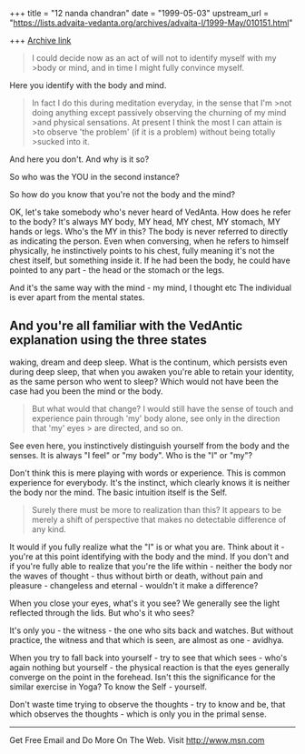 +++
title = "12 nanda chandran"
date = "1999-05-03"
upstream_url = "https://lists.advaita-vedanta.org/archives/advaita-l/1999-May/010151.html"

+++
[Archive link](https://lists.advaita-vedanta.org/archives/advaita-l/1999-May/010151.html)

>I could decide now as an act of will not to identify myself with my >body
>or mind, and in time I might fully convince myself.

Here you identify with the body and mind.

>In fact I do this during meditation everyday, in the sense that I'm >not
>doing anything except passively observing the churning of my mind >and
>physical sensations. At present I think the most I can attain is >to
>observe 'the problem' (if it is a problem) without being totally >sucked
>into it.

And here you don't. And why is it so?

So who was the YOU in the second instance?

So how do you know that you're not the body and the mind?

OK, let's take somebody who's never heard of VedAnta. How does he refer to
the body? It's always MY body, MY head, MY chest, MY stomach, MY hands or
legs. Who's the MY in this? The body is never referred to directly as
indicating the person. Even when conversing, when he refers to himself
physically, he instinctively points to his
chest, fully meaning it's not the chest itself, but something inside it. If
he had been the body, he could have pointed to any part - the head or the
stomach or the legs.

And it's the same way with the mind - my mind, I thought etc The individual
is ever
apart from the mental states.

And you're all familiar with the VedAntic explanation using the three states
-
waking, dream and deep sleep. What is the continum, which persists even
during deep
sleep, that when you awaken you're able to retain your identity, as the same
person
who went to sleep? Which would not have been the case had you been the mind
or the
body.



>    But what would that    change? I would still have the sense of touch
>and experience pain    through 'my' body alone, see only in the direction
>that 'my' eyes >    are directed, and so on.


See even here, you instinctively distinguish yourself from the body and the
senses.
It is always "I feel" or "my body". Who is the "I" or "my"?

Don't think this is mere playing with words or experience. This is common
experience
for everybody. It's the instinct, which clearly knows it is neither the body
nor the
mind. The basic intuition itself is the Self.



>    Surely there must be more to realization than this?    It appears to be
>merely a shift of perspective that makes no    detectable difference of any
>kind.


It would if you fully realize what the "I" is or what you are. Think about
it -
you're at this point identifying with the body and the mind. If you don't
and if
you're fully able to realize that you're the life within - neither the body
nor the
waves of thought - thus without birth or death, without pain and pleasure -
changeless and eternal - wouldn't it make a difference?

When you close your eyes, what's it you see? We generally see the light
reflected
through the lids. But who's it who sees?

It's only you - the witness - the one who sits back and watches. But without
practice, the witness and that which is seen, are almost as one - avidhya.

When you try to fall back into yourself - try to see that which sees - who's
again
nothing but yourself - the physical reaction is that the eyes generally
converge on
the point in the forehead. Isn't this the significance for the similar
exercise in
Yoga? To know the Self - yourself.

Don't waste time trying to observe the thoughts - try to know and be, that
which
observes the thoughts - which is only you in the primal sense.


_______________________________________________________________
Get Free Email and Do More On The Web. Visit http://www.msn.com

